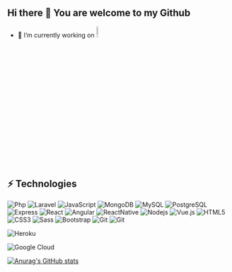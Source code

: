 ## Hi there 👋 You are welcome to my Github


- 🔭 I’m currently working on <img src="https://live4us.com/wp-content/uploads/2022/03/Logo-L4U.svg" width="8%">


<!-- - 🔭 I’m currently working on PRF && PP -->
<!-- - 🌱 I’m currently learning MERN Stack -->



## ⚡ Technologies



![Php](https://img.shields.io/badge/-php-563D7C?style=flat-square&logo=PHP)
![Laravel](https://img.shields.io/badge/-laravel-red?style=flat-square&logo=LARAVEL)
![JavaScript](https://img.shields.io/badge/-JavaScript-yollow?style=flat-square&logo=javascript)
![MongoDB](https://img.shields.io/badge/-MongoDB-green?style=flat-square&logo=mongodb)
![MySQL](https://img.shields.io/badge/-MySQL-orange?style=flat-square&logo=MySQL)
![PostgreSQL](https://img.shields.io/badge/-PostgreSQL-563D7C?style=flat-square&logo=PostgreSQL)
![Express](https://img.shields.io/badge/-Express-blue?style=flat-square&logo=Express)
![React](https://img.shields.io/badge/-React-skyblue?style=flat-square&logo=react)
![Angular](https://img.shields.io/badge/-Angular-red?style=flat-square&logo=angular)
![ReactNative](https://img.shields.io/badge/-reactnative-skyblue?style=flat-square&logo=ReactNative)
![Nodejs](https://img.shields.io/badge/-Nodejs-green?style=flat-square&logo=Node.js)
![Vue.js](https://img.shields.io/badge/-Vue.js-430098?style=flat-square&logo=Vue.js)
![HTML5](https://img.shields.io/badge/-HTML5-E34F26?style=flat-square&logo=html5&logoColor=white)
![CSS3](https://img.shields.io/badge/-CSS3-1572B6?style=flat-square&logo=css3)
![Sass](https://img.shields.io/badge/-Sass-430098?style=flat-square&logo=sass)
![Bootstrap](https://img.shields.io/badge/-Bootstrap-563D7C?style=flat-square&logo=bootstrap)
![Git](https://img.shields.io/-Git-black?style=flat-square/&logo=git)
![Git](https://img.shields.io/badge/-git-563D7C?style=flat-square&logo=git)

![Heroku](https://img.shields.io/badge/-Heroku-430098?style=flat-square&logo=heroku)

![Google Cloud](https://img.shields.io/badge/Google%20Cloud-black?style=flat-square&logo=google-cloud)

<!-- ![GitHub](https://img.shields.io/badge/-GitHub-181717?style=flat-square&logo=github)
![BitBucket](https://img.shields.io/badge/-BitBucket-darkblue?style=flat-square&logo=bitbucket)--!>


<!--
**MS-brahim/MS-brahim** is a ✨ _special_ ✨ repository because its `README.md` (this file) appears on your GitHub profile.

Here are some ideas to get you started:
- 👯 I’m looking to collaborate on ...
- 🤔 I’m looking for help with ...
- 💬 Ask me about ...
- 📫 How to reach me: ...
- 😄 Pronouns: ...
- ⚡ Fun fact: ...
-->

[![Anurag's GitHub stats](https://github-readme-stats.vercel.app/api?username=ms-brahim)](https://github.com/ms-brahim/github-readme-stats)




